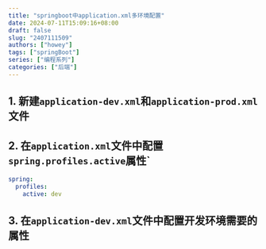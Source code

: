 ```yaml
---
title: "springboot中application.xml多环境配置"
date: 2024-07-11T15:09:16+08:00
draft: false
slug: "2407111509"
authors: ["howey"]
tags: ["springBoot"]
series: ["编程系列"]
categories: ["后端"]
---
```

## 1. 新建`application-dev.xml`和`application-prod.xml`文件
## 2. 在`application.xml`文件中配置`spring.profiles.active`属性`
```yml
spring:
  profiles:
    active: dev
```
## 3. 在`application-dev.xml`文件中配置开发环境需要的属性
